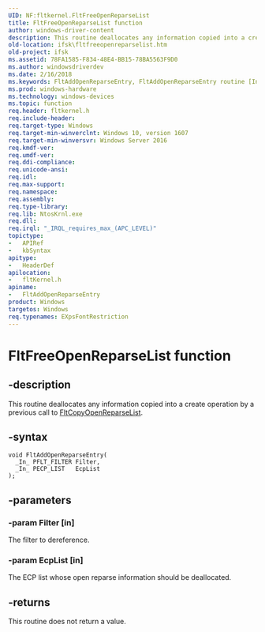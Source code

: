 ```yaml
---
UID: NF:fltkernel.FltFreeOpenReparseList
title: FltFreeOpenReparseList function
author: windows-driver-content
description: This routine deallocates any information copied into a create operation by a previous call to FltCopyOpenReparseList.
old-location: ifsk\fltfreeopenreparselist.htm
old-project: ifsk
ms.assetid: 78FA1585-F834-48E4-BB15-78BA5563F9D0
ms.author: windowsdriverdev
ms.date: 2/16/2018
ms.keywords: FltAddOpenReparseEntry, FltAddOpenReparseEntry routine [Installable File System Drivers], FltFreeOpenReparseList, fltkernel/FltAddOpenReparseEntry, ifsk.fltfreeopenreparselist
ms.prod: windows-hardware
ms.technology: windows-devices
ms.topic: function
req.header: fltkernel.h
req.include-header: 
req.target-type: Windows
req.target-min-winverclnt: Windows 10, version 1607
req.target-min-winversvr: Windows Server 2016
req.kmdf-ver: 
req.umdf-ver: 
req.ddi-compliance: 
req.unicode-ansi: 
req.idl: 
req.max-support: 
req.namespace: 
req.assembly: 
req.type-library: 
req.lib: NtosKrnl.exe
req.dll: 
req.irql: "_IRQL_requires_max_(APC_LEVEL)"
topictype:
-	APIRef
-	kbSyntax
apitype:
-	HeaderDef
apilocation:
-	fltKernel.h
apiname:
-	FltAddOpenReparseEntry
product: Windows
targetos: Windows
req.typenames: EXpsFontRestriction
---
```


# FltFreeOpenReparseList function


## -description


This routine deallocates any information copied into a create operation by
    a previous call to <a href="..\fltkernel\nf-fltkernel-fltcopyopenreparselist.md">FltCopyOpenReparseList</a>.  


## -syntax


````
void FltAddOpenReparseEntry(
  _In_ PFLT_FILTER Filter,
  _In_ PECP_LIST   EcpList
);
````


## -parameters




### -param Filter [in]

The filter to dereference.


### -param EcpList [in]

The ECP list whose open reparse information should
                       be deallocated.


## -returns



This routine does not return a value.



